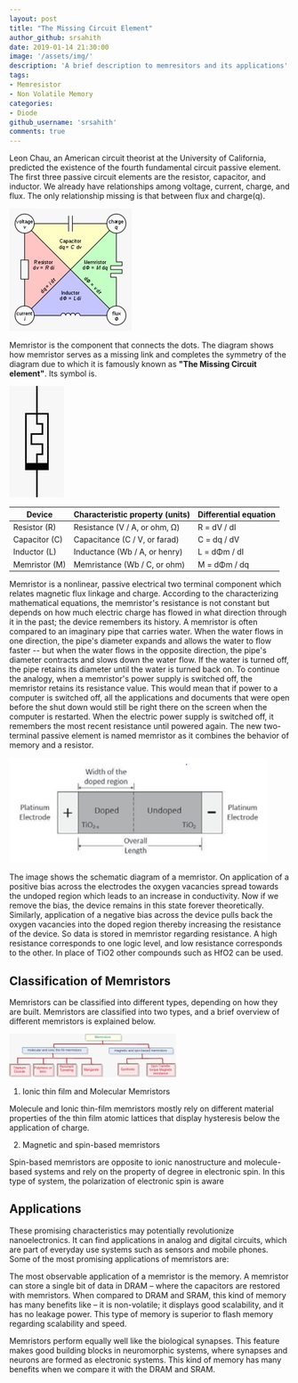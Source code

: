 ```yaml
---
layout: post
title: "The Missing Circuit Element"
author_github: srsahith
date: 2019-01-14 21:30:00
image: '/assets/img/'
description: 'A brief description to memresitors and its applications'
tags:
- Memresistor
- Non Volatile Memory
categories:
- Diode
github_username: 'srsahith'
comments: true
---
```


Leon Chau, an American circuit theorist at the University of California, predicted the existence of the fourth fundamental circuit passive element. The first three passive circuit elements are the resistor, capacitor, and inductor. We already have relationships among voltage, current, charge, and flux. The only relationship missing is that between flux and charge(q).
 
![Image 1](/blog/assets/img/the-missing-circuit-element/1.jpeg)

Memristor is the component that connects the dots. The diagram shows how memristor serves as a missing link and completes the symmetry of the diagram due to which it is famously known as **"The Missing Circuit element"**. Its symbol is.

![Image 2](/blog/assets/img/the-missing-circuit-element/2.jpeg)

|  Device       |  Characteristic property (units) |   Differential equation  |
|---------------|--------------------------------|-------------------------|
| Resistor (R)  | Resistance (V / A, or ohm, Ω)    |   R = dV / dI            |
|Capacitor (C)  |  Capacitance (C / V, or farad)   |   C = dq / dV            |
|Inductor (L)   |  Inductance (Wb / A, or henry)   |   L = dΦm / dI           |
|Memristor (M)  |  Memristance (Wb / C, or ohm)    |   M = dΦm / dq           |

Memristor is a nonlinear, passive electrical two terminal component which relates magnetic flux linkage and charge. According to the characterizing mathematical equations, the memristor's resistance is not constant but depends on how much electric charge has flowed in what direction through it in the past; the device remembers its history. A memristor is often compared to an imaginary pipe that carries water. When the water flows in one direction, the pipe's diameter expands and allows the water to flow faster -- but when the water flows in the opposite direction, the pipe's diameter contracts and slows down the water flow. If the water is turned off, the pipe retains its diameter until the water is turned back on. To continue the analogy, when a  memristor's power supply is switched off, the memristor retains its resistance value. This would mean that if power to a computer is switched off, all the applications and documents that were open before the shut down would still be right there on the screen when the computer is restarted. When the electric power supply is switched off, it remembers the most recent resistance until powered again. The new two-terminal passive element is named memristor as it combines the behavior of memory and a resistor.

![Image 3](/blog/assets/img/the-missing-circuit-element/3.jpeg)

The image shows the schematic diagram of a memristor. On application of a positive bias across the electrodes the oxygen vacancies spread towards the undoped region which leads to an increase in conductivity. Now if we remove the bias, the device remains in this state forever theoretically. Similarly, application of a negative bias across the device pulls back the oxygen vacancies into the doped region thereby increasing the resistance of the device. So data is stored in memristor regarding resistance. A high resistance corresponds to one logic level, and low resistance corresponds to the other. In place of TiO2 other compounds such as HfO2 can be used.

## Classification of Memristors

Memristors can be classified into different types, depending on how they are built. Memristors are classified into two types, and a brief overview of different memristors is explained below.

![Image 4](/blog/assets/img/the-missing-circuit-element/4.jpeg)

1. Ionic thin film and Molecular Memristors

Molecule and Ionic thin-film memristors mostly rely on different material properties of the thin film atomic lattices that display hysteresis below the application of charge.

2. Magnetic and spin-based memristors

Spin-based memristors are opposite to ionic nanostructure and molecule-based systems and rely on the property of degree in electronic spin. In this type of system, the polarization of electronic spin is aware

## Applications

These promising characteristics may potentially revolutionize nanoelectronics. It can find applications in analog and digital circuits, which are part of everyday use systems such as sensors and mobile phones. Some of the most promising applications of memristors are:

The most observable application of a memristor is the memory. A memristor can store a single bit of data in DRAM – where the capacitors are restored with memristors. When compared to DRAM and SRAM, this kind of memory has many benefits like – it is non-volatile; it displays good scalability, and it has no leakage power. This type of memory is superior to flash memory regarding scalability and speed.

Memristors perform equally well like the biological synapses. This feature makes good building blocks in neuromorphic systems, where synapses and neurons are formed as electronic systems. This kind of memory has many benefits when we compare it with the DRAM and SRAM.